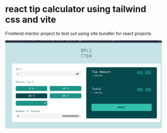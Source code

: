# react tip calculator using tailwind css and vite
Frontend mentor project to test out using vite bundler for react projects

![project screenshot](/screenshot.png "project screenshot")
